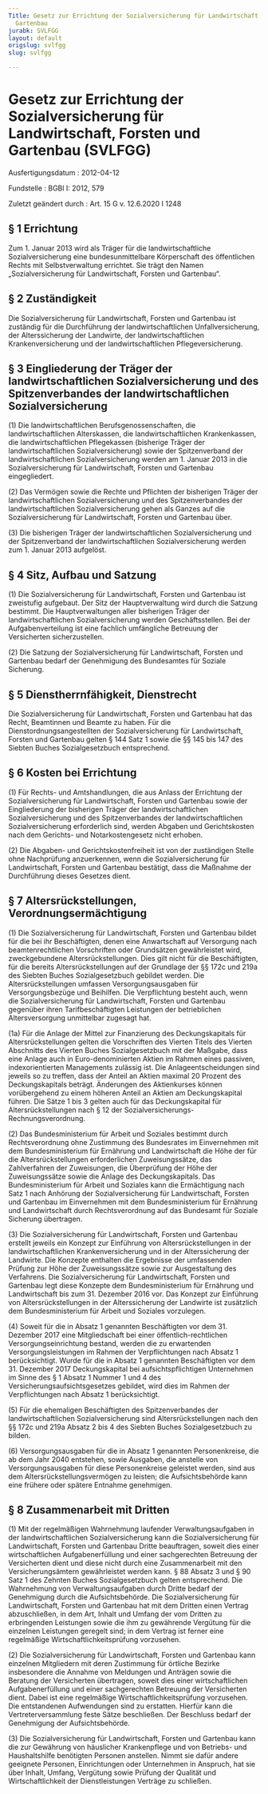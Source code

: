 ```yaml
---
Title: Gesetz zur Errichtung der Sozialversicherung für Landwirtschaft, Forsten und
  Gartenbau
jurabk: SVLFGG
layout: default
origslug: svlfgg
slug: svlfgg

---
```


# Gesetz zur Errichtung der Sozialversicherung für Landwirtschaft, Forsten und Gartenbau (SVLFGG)

Ausfertigungsdatum
:   2012-04-12

Fundstelle
:   BGBl I: 2012, 579

Zuletzt geändert durch
:   Art. 15 G v. 12.6.2020 I 1248


## § 1 Errichtung

Zum 1. Januar 2013 wird als Träger für die landwirtschaftliche
Sozialversicherung eine bundesunmittelbare Körperschaft des
öffentlichen Rechts mit Selbstverwaltung errichtet. Sie trägt den
Namen „Sozialversicherung für Landwirtschaft, Forsten und Gartenbau“.


## § 2 Zuständigkeit

Die Sozialversicherung für Landwirtschaft, Forsten und Gartenbau ist
zuständig für die Durchführung der landwirtschaftlichen
Unfallversicherung, der Alterssicherung der Landwirte, der
landwirtschaftlichen Krankenversicherung und der landwirtschaftlichen
Pflegeversicherung.


## § 3 Eingliederung der Träger der landwirtschaftlichen Sozialversicherung und des Spitzenverbandes der landwirtschaftlichen Sozialversicherung

(1) Die landwirtschaftlichen Berufsgenossenschaften, die
landwirtschaftlichen Alterskassen, die landwirtschaftlichen
Krankenkassen, die landwirtschaftlichen Pflegekassen (bisherige Träger
der landwirtschaftlichen Sozialversicherung) sowie der Spitzenverband
der landwirtschaftlichen Sozialversicherung werden am 1. Januar 2013
in die Sozialversicherung für Landwirtschaft, Forsten und Gartenbau
eingegliedert.

(2) Das Vermögen sowie die Rechte und Pflichten der bisherigen Träger
der landwirtschaftlichen Sozialversicherung und des Spitzenverbandes
der landwirtschaftlichen Sozialversicherung gehen als Ganzes auf die
Sozialversicherung für Landwirtschaft, Forsten und Gartenbau über.

(3) Die bisherigen Träger der landwirtschaftlichen Sozialversicherung
und der Spitzenverband der landwirtschaftlichen Sozialversicherung
werden zum 1. Januar 2013 aufgelöst.


## § 4 Sitz, Aufbau und Satzung

(1) Die Sozialversicherung für Landwirtschaft, Forsten und Gartenbau
ist zweistufig aufgebaut. Der Sitz der Hauptverwaltung wird durch die
Satzung bestimmt. Die Hauptverwaltungen aller bisherigen Träger der
landwirtschaftlichen Sozialversicherung werden Geschäftsstellen. Bei
der Aufgabenverteilung ist eine fachlich umfängliche Betreuung der
Versicherten sicherzustellen.

(2) Die Satzung der Sozialversicherung für Landwirtschaft, Forsten und
Gartenbau bedarf der Genehmigung des Bundesamtes für Soziale
Sicherung.


## § 5 Dienstherrnfähigkeit, Dienstrecht

Die Sozialversicherung für Landwirtschaft, Forsten und Gartenbau hat
das Recht, Beamtinnen und Beamte zu haben. Für die
Dienstordnungsangestellten der Sozialversicherung für Landwirtschaft,
Forsten und Gartenbau gelten § 144 Satz 1 sowie die §§ 145 bis 147 des
Siebten Buches Sozialgesetzbuch entsprechend.


## § 6 Kosten bei Errichtung

(1) Für Rechts- und Amtshandlungen, die aus Anlass der Errichtung der
Sozialversicherung für Landwirtschaft, Forsten und Gartenbau sowie der
Eingliederung der bisherigen Träger der landwirtschaftlichen
Sozialversicherung und des Spitzenverbandes der landwirtschaftlichen
Sozialversicherung erforderlich sind, werden Abgaben und
Gerichtskosten nach dem Gerichts- und Notarkostengesetz nicht erhoben.

(2) Die Abgaben- und Gerichtskostenfreiheit ist von der zuständigen
Stelle ohne Nachprüfung anzuerkennen, wenn die Sozialversicherung für
Landwirtschaft, Forsten und Gartenbau bestätigt, dass die Maßnahme der
Durchführung dieses Gesetzes dient.


## § 7 Altersrückstellungen, Verordnungsermächtigung

(1) Die Sozialversicherung für Landwirtschaft, Forsten und Gartenbau
bildet für die bei ihr Beschäftigten, denen eine Anwartschaft auf
Versorgung nach beamtenrechtlichen Vorschriften oder Grundsätzen
gewährleistet wird, zweckgebundene Altersrückstellungen. Dies gilt
nicht für die Beschäftigten, für die bereits Altersrückstellungen auf
der Grundlage der §§ 172c und 219a des Siebten Buches Sozialgesetzbuch
gebildet werden. Die Altersrückstellungen umfassen Versorgungsausgaben
für Versorgungsbezüge und Beihilfen. Die Verpflichtung besteht auch,
wenn die Sozialversicherung für Landwirtschaft, Forsten und Gartenbau
gegenüber ihren Tarifbeschäftigten Leistungen der betrieblichen
Altersversorgung unmittelbar zugesagt hat.

(1a) Für die Anlage der Mittel zur Finanzierung des Deckungskapitals
für Altersrückstellungen gelten die Vorschriften des Vierten Titels
des Vierten Abschnitts des Vierten Buches Sozialgesetzbuch mit der
Maßgabe, dass eine Anlage auch in Euro-denominierten Aktien im Rahmen
eines passiven, indexorientierten Managements zulässig ist. Die
Anlageentscheidungen sind jeweils so zu treffen, dass der Anteil an
Aktien maximal 20 Prozent des Deckungskapitals beträgt. Änderungen des
Aktienkurses können vorübergehend zu einem höheren Anteil an Aktien am
Deckungskapital führen. Die Sätze 1 bis 3 gelten auch für das
Deckungskapital für Altersrückstellungen nach § 12 der
Sozialversicherungs-Rechnungsverordnung.

(2) Das Bundesministerium für Arbeit und Soziales bestimmt durch
Rechtsverordnung ohne Zustimmung des Bundesrates im Einvernehmen mit
dem Bundesministerium für Ernährung und Landwirtschaft die Höhe der
für die Altersrückstellungen erforderlichen Zuweisungssätze, das
Zahlverfahren der Zuweisungen, die Überprüfung der Höhe der
Zuweisungssätze sowie die Anlage des Deckungskapitals. Das
Bundesministerium für Arbeit und Soziales kann die Ermächtigung nach
Satz 1 nach Anhörung der Sozialversicherung für Landwirtschaft,
Forsten und Gartenbau im Einvernehmen mit dem Bundesministerium für
Ernährung und Landwirtschaft durch Rechtsverordnung auf das Bundesamt
für Soziale Sicherung übertragen.

(3) Die Sozialversicherung für Landwirtschaft, Forsten und Gartenbau
erstellt jeweils ein Konzept zur Einführung von Altersrückstellungen
in der landwirtschaftlichen Krankenversicherung und in der
Alterssicherung der Landwirte. Die Konzepte enthalten die Ergebnisse
der umfassenden Prüfung zur Höhe der Zuweisungssätze sowie zur
Ausgestaltung des Verfahrens. Die Sozialversicherung für
Landwirtschaft, Forsten und Gartenbau legt diese Konzepte dem
Bundesministerium für Ernährung und Landwirtschaft bis zum 31.
Dezember 2016 vor. Das Konzept zur Einführung von Altersrückstellungen
in der Alterssicherung der Landwirte ist zusätzlich dem
Bundesministerium für Arbeit und Soziales vorzulegen.

(4) Soweit für die in Absatz 1 genannten Beschäftigten vor dem 31.
Dezember 2017 eine Mitgliedschaft bei einer öffentlich-rechtlichen
Versorgungseinrichtung bestand, werden die zu erwartenden
Versorgungsleistungen im Rahmen der Verpflichtungen nach Absatz 1
berücksichtigt. Wurde für die in Absatz 1 genannten Beschäftigten vor
dem 31. Dezember 2017 Deckungskapital bei aufsichtspflichtigen
Unternehmen im Sinne des § 1 Absatz 1 Nummer 1 und 4 des
Versicherungsaufsichtsgesetzes gebildet, wird dies im Rahmen der
Verpflichtungen nach Absatz 1 berücksichtigt.

(5) Für die ehemaligen Beschäftigten des Spitzenverbandes der
landwirtschaftlichen Sozialversicherung sind Altersrückstellungen nach
den §§ 172c und 219a Absatz 2 bis 4 des Siebten Buches
Sozialgesetzbuch zu bilden.

(6) Versorgungsausgaben für die in Absatz 1 genannten Personenkreise,
die ab dem Jahr 2040 entstehen, sowie Ausgaben, die anstelle von
Versorgungsausgaben für diese Personenkreise geleistet werden, sind
aus dem Altersrückstellungsvermögen zu leisten; die Aufsichtsbehörde
kann eine frühere oder spätere Entnahme genehmigen.


## § 8 Zusammenarbeit mit Dritten

(1) Mit der regelmäßigen Wahrnehmung laufender Verwaltungsaufgaben in
der landwirtschaftlichen Sozialversicherung kann die
Sozialversicherung für Landwirtschaft, Forsten und Gartenbau Dritte
beauftragen, soweit dies einer wirtschaftlichen Aufgabenerfüllung und
einer sachgerechten Betreuung der Versicherten dient und diese nicht
durch eine Zusammenarbeit mit den Versicherungsämtern gewährleistet
werden kann. § 88 Absatz 3 und § 90 Satz 1 des Zehnten Buches
Sozialgesetzbuch gelten entsprechend. Die Wahrnehmung von
Verwaltungsaufgaben durch Dritte bedarf der Genehmigung durch die
Aufsichtsbehörde. Die Sozialversicherung für Landwirtschaft, Forsten
und Gartenbau hat mit dem Dritten einen Vertrag abzuschließen, in dem
Art, Inhalt und Umfang der vom Dritten zu erbringenden Leistungen
sowie die ihm zu gewährende Vergütung für die einzelnen Leistungen
geregelt sind; in dem Vertrag ist ferner eine regelmäßige
Wirtschaftlichkeitsprüfung vorzusehen.

(2) Die Sozialversicherung für Landwirtschaft, Forsten und Gartenbau
kann einzelnen Mitgliedern mit deren Zustimmung für örtliche Bezirke
insbesondere die Annahme von Meldungen und Anträgen sowie die Beratung
der Versicherten übertragen, soweit dies einer wirtschaftlichen
Aufgabenerfüllung und einer sachgerechten Betreuung der Versicherten
dient. Dabei ist eine regelmäßige Wirtschaftlichkeitsprüfung
vorzusehen. Die entstandenen Aufwendungen sind zu erstatten. Hierfür
kann die Vertreterversammlung feste Sätze beschließen. Der Beschluss
bedarf der Genehmigung der Aufsichtsbehörde.

(3) Die Sozialversicherung für Landwirtschaft, Forsten und Gartenbau
kann die zur Gewährung von häuslicher Krankenpflege und von Betriebs-
und Haushaltshilfe benötigten Personen anstellen. Nimmt sie dafür
andere geeignete Personen, Einrichtungen oder Unternehmen in Anspruch,
hat sie über Inhalt, Umfang, Vergütung sowie Prüfung der Qualität und
Wirtschaftlichkeit der Dienstleistungen Verträge zu schließen.

